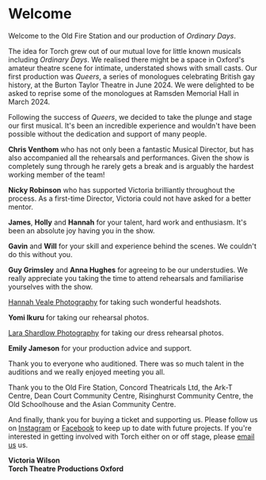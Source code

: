 # Welcome

Welcome to the Old Fire Station and our production of *Ordinary Days*.

The idea for Torch grew out of our mutual love for little known musicals
including *Ordinary Days*. We realised there might be a space in Oxford's amateur
theatre scene for intimate, understated shows with small casts. Our first
production was *Queers*, a series of monologues celebrating British gay history,
at the Burton Taylor Theatre in June 2024. We were delighted to be asked to
reprise some of the monologues at Ramsden Memorial Hall in March 2024.

Following the success of *Queers*, we decided to take the plunge and stage our
first musical. It's been an incredible experience and wouldn't have been
possible without the dedication and support of many people.

**Chris Venthom** who has not only been a fantastic Musical Director, but has also
accompanied all the rehearsals and performances. Given the show is completely
sung through he rarely gets a break and is arguably the hardest working member
of the team!

**Nicky Robinson** who has supported Victoria brilliantly throughout the
process. As a first-time Director, Victoria could not have asked for a better
mentor.

**James**, **Holly** and **Hannah** for your talent, hard work and enthusiasm.
It's been an absolute joy having you in the show.

**Gavin** and **Will** for your skill and experience behind the scenes. We
couldn't do this without you. 

**Guy Grimsley** and **Anna Hughes** for agreeing to be our understudies. We
really appreciate you taking the time to attend rehearsals and familiarise
yourselves with the show. 

[Hannah Veale Photography](https://www.hannahvealephotography.com/) for taking such wonderful headshots. 

**Yomi Ikuru** for taking our rehearsal photos.

[Lara Shardlow Photography](https://www.larashardlow.com/) for taking our dress rehearsal photos. 

**Emily Jameson** for your production advice and support.

Thank you to everyone who auditioned. There was so much talent in the auditions
and we really enjoyed meeting you all.

Thank you to the Old Fire Station, Concord Theatricals Ltd, the Ark-T Centre,
Dean Court Community Centre, Risinghurst Community Centre, the Old Schoolhouse
and the Asian Community Centre.

And finally, thank you for buying a ticket and supporting us. Please follow us
on [Instagram](https://www.instagram.com/torchtheatreproductions/) or
[Facebook](https://www.facebook.com/profile.php/?id=100087729183473) to keep up
to date with future projects. If you're interested in getting involved with
Torch either on or off stage, please [email
us](mailto:torchtheatreproductions@gmail.com) us. 

<strong>Victoria Wilson<br/>
Torch Theatre Productions Oxford</strong>